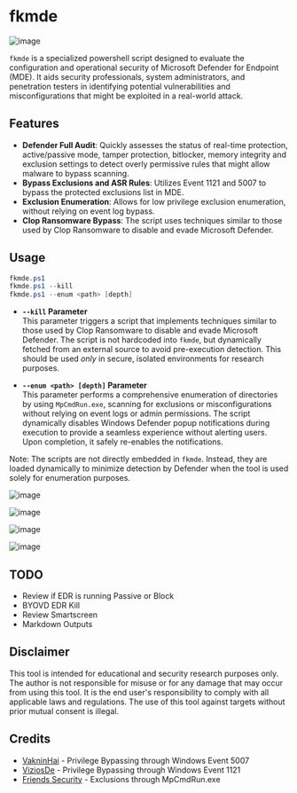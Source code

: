 # fkmde

![image](https://github.com/user-attachments/assets/8fa1fc4b-43c1-4789-8184-0138bd81d0b1)

`fkmde` is a specialized powershell script designed to evaluate the configuration and operational security of Microsoft Defender for Endpoint (MDE). It aids security professionals, system administrators, and penetration testers in identifying potential vulnerabilities and misconfigurations that might be exploited in a real-world attack.

## Features
- **Defender Full Audit**: Quickly assesses the status of real-time protection, active/passive mode, tamper protection, bitlocker, memory integrity and exclusion settings to detect overly permissive rules that might allow malware to bypass scanning.
- **Bypass Exclusions and ASR Rules**: Utilizes Event 1121 and 5007 to bypass the protected exclusions list in MDE.
- **Exclusion Enumeration**: Allows for low privilege exclusion enumeration, without relying on event log bypass.
- **Clop Ransomware Bypass**: The script uses techniques similar to those used by Clop Ransomware to disable and evade Microsoft Defender.

## Usage

```powershell
fkmde.ps1
fkmde.ps1 --kill
fkmde.ps1 --enum <path> [depth]
```

- **`--kill` Parameter**  
  This parameter triggers a script that implements techniques similar to those used by Clop Ransomware to disable and evade Microsoft Defender. The script is not hardcoded into `fkmde`, but dynamically fetched from an external source to avoid pre-execution detection. This should be used *only* in secure, isolated environments for research purposes.

- **`--enum <path> [depth]` Parameter**  
  This parameter performs a comprehensive enumeration of directories by using `MpCmdRun.exe`, scanning for exclusions or misconfigurations without relying on event logs or admin permissions. The script dynamically disables Windows Defender popup notifications during execution to provide a seamless experience without alerting users. Upon completion, it safely re-enables the notifications.
  
Note: The scripts are not directly embedded in `fkmde`. Instead, they are loaded dynamically to minimize detection by Defender when the tool is used solely for enumeration purposes.

![image](https://github.com/user-attachments/assets/3e6c7f85-f1fd-448a-82aa-cc047828d0be)

![image](https://github.com/user-attachments/assets/4e13d1b7-ad7f-44aa-9f88-8d5961eefba5)

![image](https://github.com/user-attachments/assets/82f87057-d573-43ce-8745-0382374b5dd0)

![image](https://github.com/user-attachments/assets/dd051244-e1aa-46aa-a0d5-0bd0298a234a)


## TODO
- Review if EDR is running Passive or Block
- BYOVD EDR Kill
- Review Smartscreen
- Markdown Outputs

## Disclaimer
This tool is intended for educational and security research purposes only. The author is not responsible for misuse or for any damage that may occur from using this tool. It is the end user's responsibility to comply with all applicable laws and regulations. The use of this tool against targets without prior mutual consent is illegal.

## Credits
- [VakninHai](https://x.com/VakninHai/status/1796628601535652289/photo/1) - Privilege Bypassing through Windows Event 5007
- [ViziosDe](https://raw.githubusercontent.com/ViziosDe/MDExclusionParser/main/Invoke-MDExclusionParser.ps1) - Privilege Bypassing through Windows Event 1121
- [Friends Security](https://github.com/Friends-Security/SharpExclusionFinder) - Exclusions through MpCmdRun.exe
